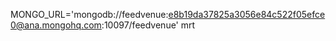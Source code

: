 
MONGO_URL='mongodb://feedvenue:e8b19da37825a3056e84c522f05efce0@ana.mongohq.com:10097/feedvenue' mrt

